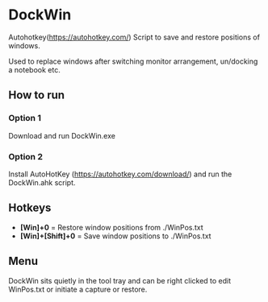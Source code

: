 # DockWin
Autohotkey(https://autohotkey.com/) Script to save and restore positions of windows.

Used to replace windows after switching monitor arrangement, un/docking a notebook etc.

## How to run
### Option 1
Download and run DockWin.exe

### Option 2
Install AutoHotKey (https://autohotkey.com/download/) and run the DockWin.ahk script.

## Hotkeys
- **[Win]+0** = Restore window positions from ./WinPos.txt
- **[Win]+[Shift]+0** = Save window positions to ./WinPos.txt

## Menu
DockWin sits quietly in the tool tray and can be right clicked to edit WinPos.txt or initiate a capture or restore.